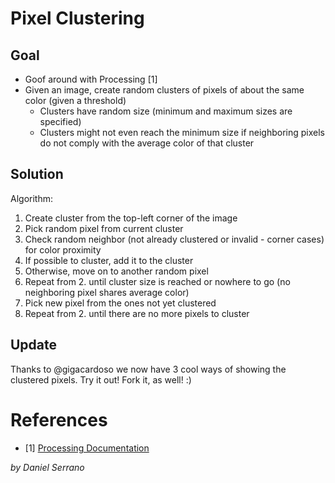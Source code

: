 # Pixel Clustering

## Goal

* Goof around with Processing [1]
* Given an image, create random clusters of pixels of about the same color (given a threshold)
	* Clusters have random size (minimum and maximum sizes are specified)
	* Clusters might not even reach the minimum size if neighboring pixels do not comply with the average color of that cluster

## Solution

Algorithm:

1. Create cluster from the top-left corner of the image
2. Pick random pixel from current cluster
3. Check random neighbor (not already clustered or invalid - corner cases) for color proximity
4. If possible to cluster, add it to the cluster
5. Otherwise, move on to another random pixel
6. Repeat from 2. until cluster size is reached or nowhere to go (no neighboring pixel shares average color)
7. Pick new pixel from the ones not yet clustered
8. Repeat from 2. until there are no more pixels to cluster

## Update
Thanks to @gigacardoso we now have 3 cool ways of showing the clustered pixels. Try it out! Fork it, as well! :)

# References
* [1] [Processing Documentation](http://www.processing.org/reference/)

*by Daniel Serrano*
